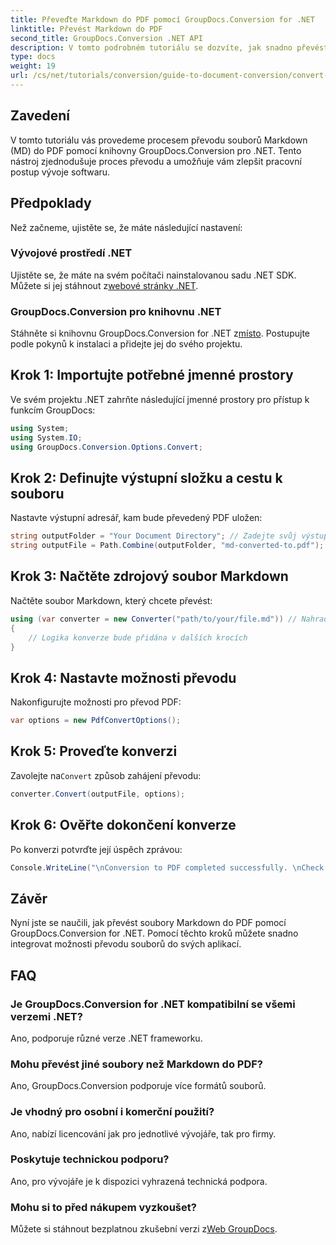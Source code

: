 ```yaml
---
title: Převeďte Markdown do PDF pomocí GroupDocs.Conversion for .NET
linktitle: Převést Markdown do PDF
second_title: GroupDocs.Conversion .NET API
description: V tomto podrobném tutoriálu se dozvíte, jak snadno převést soubory Markdown (MD) do formátu PDF (Portable Document Format) pomocí knihovny GroupDocs.Conversion pro .NET.
type: docs
weight: 19
url: /cs/net/tutorials/conversion/guide-to-document-conversion/convert-markdown-to-pdf/
---
```

## Zavedení

V tomto tutoriálu vás provedeme procesem převodu souborů Markdown (MD) do PDF pomocí knihovny GroupDocs.Conversion pro .NET. Tento nástroj zjednodušuje proces převodu a umožňuje vám zlepšit pracovní postup vývoje softwaru.

## Předpoklady

Než začneme, ujistěte se, že máte následující nastavení:

### Vývojové prostředí .NET
 Ujistěte se, že máte na svém počítači nainstalovanou sadu .NET SDK. Můžete si jej stáhnout z[webové stránky .NET](https://dotnet.microsoft.com/download).

### GroupDocs.Conversion pro knihovnu .NET
Stáhněte si knihovnu GroupDocs.Conversion for .NET z[místo](https://releases.groupdocs.com/conversion/net/). Postupujte podle pokynů k instalaci a přidejte jej do svého projektu.

## Krok 1: Importujte potřebné jmenné prostory
Ve svém projektu .NET zahrňte následující jmenné prostory pro přístup k funkcím GroupDocs:

```csharp
using System;
using System.IO;
using GroupDocs.Conversion.Options.Convert;
```

## Krok 2: Definujte výstupní složku a cestu k souboru
Nastavte výstupní adresář, kam bude převedený PDF uložen:

```csharp
string outputFolder = "Your Document Directory"; // Zadejte svůj výstupní adresář
string outputFile = Path.Combine(outputFolder, "md-converted-to.pdf");
```

## Krok 3: Načtěte zdrojový soubor Markdown
Načtěte soubor Markdown, který chcete převést:

```csharp
using (var converter = new Converter("path/to/your/file.md")) // Nahraďte svou cestou k souboru MD
{
    // Logika konverze bude přidána v dalších krocích
}
```

## Krok 4: Nastavte možnosti převodu
Nakonfigurujte možnosti pro převod PDF:

```csharp
var options = new PdfConvertOptions();
```

## Krok 5: Proveďte konverzi
 Zavolejte na`Convert` způsob zahájení převodu:

```csharp
converter.Convert(outputFile, options);
```

## Krok 6: Ověřte dokončení konverze
Po konverzi potvrďte její úspěch zprávou:

```csharp
Console.WriteLine("\nConversion to PDF completed successfully. \nCheck output in {0}", outputFolder);
```

## Závěr
Nyní jste se naučili, jak převést soubory Markdown do PDF pomocí GroupDocs.Conversion for .NET. Pomocí těchto kroků můžete snadno integrovat možnosti převodu souborů do svých aplikací.

## FAQ

### Je GroupDocs.Conversion for .NET kompatibilní se všemi verzemi .NET?
Ano, podporuje různé verze .NET frameworku.

### Mohu převést jiné soubory než Markdown do PDF?
Ano, GroupDocs.Conversion podporuje více formátů souborů.

### Je vhodný pro osobní i komerční použití?
Ano, nabízí licencování jak pro jednotlivé vývojáře, tak pro firmy.

### Poskytuje technickou podporu?
Ano, pro vývojáře je k dispozici vyhrazená technická podpora.

### Mohu si to před nákupem vyzkoušet?
 Můžete si stáhnout bezplatnou zkušební verzi z[Web GroupDocs](https://releases.groupdocs.com/conversion/net/).